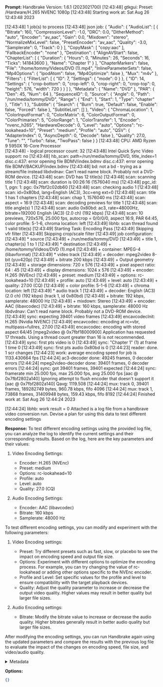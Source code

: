 **Prompt:**
Handbrake Version: 1.6.1 (2023021700)
[12:43:48] gtkgui: Preset: /Hardware/H.265 NVENC 1080p
[12:43:48] Starting work at: Sat Aug 26 12:43:48 2023

[12:43:48] 1 job(s) to process
[12:43:48] json job:
{
    "Audio": {
        "AudioList": [
            {
                "Bitrate": 160,
                "CompressionLevel": -1.0,
                "DRC": 0.0,
                "DitherMethod": "auto",
                "Encoder": "av_aac",
                "Gain": 0.0,
                "Mixdown": "stereo",
                "NormalizeMixLevel": false,
                "PresetEncoder": "av_aac",
                "Quality": -3.0,
                "Samplerate": 0,
                "Track": 0
            }
        ],
        "CopyMask": [
            "copy:aac"
        ],
        "FallbackEncoder": "none"
    },
    "Destination": {
        "AlignAVStart": false,
        "ChapterList": [
            {
                "Duration": {
                    "Hours": 0,
                    "Minutes": 26,
                    "Seconds": 16,
                    "Ticks": 141843600
                },
                "Name": "Chapter 1"
            }
        ],
        "ChapterMarkers": false,
        "File": "/home/tommy/Videos/DVD (1).mp4",
        "InlineParameterSets": false,
        "Mp4Options": {
            "IpodAtom": false,
            "Mp4Optimize": false
        },
        "Mux": "m4v"
    },
    "Filters": {
        "FilterList": [
            {
                "ID": 7,
                "Settings": {
                    "mode": 0
                }
            },
            {
                "ID": 14,
                "Settings": {
                    "crop-bottom": 0,
                    "crop-left": 0,
                    "crop-right": 0,
                    "crop-top": 0,
                    "height": 576,
                    "width": 720
                }
            }
        ]
    },
    "Metadata": {
        "Name": "DVD"
    },
    "PAR": {
        "Den": 45,
        "Num": 64
    },
    "SequenceID": 0,
    "Source": {
        "Angle": 0,
        "Path": "/run/media/tommy/DVD",
        "Range": {
            "End": 1,
            "Start": 1,
            "Type": "chapter"
        },
        "Title": 1
    },
    "Subtitle": {
        "Search": {
            "Burn": true,
            "Default": false,
            "Enable": false,
            "Forced": false
        },
        "SubtitleList": []
    },
    "Video": {
        "ChromaLocation": 1,
        "ColorInputFormat": 0,
        "ColorMatrix": 6,
        "ColorOutputFormat": 0,
        "ColorPrimaries": 5,
        "ColorRange": 1,
        "ColorTransfer": 1,
        "Encoder": "nvenc_h265",
        "HardwareDecode": 0,
        "Level": "auto",
        "Options": "rc-lookahead=10",
        "Preset": "medium",
        "Profile": "auto",
        "QSV": {
            "AdapterIndex": 0,
            "AsyncDepth": 0,
            "Decode": false
        },
        "Quality": 27.0,
        "Tune": "",
        "Turbo": false,
        "TwoPass": false
    }
}
[12:43:48] CPU: AMD Ryzen 9 5950X 16-Core Processor            
[12:43:48]  - logical processor count: 32
[12:43:48] Intel Quick Sync Video support: no
[12:43:48] hb_scan: path=/run/media/tommy/DVD, title_index=1
disc.c:437: error opening file BDMV/index.bdmv
disc.c:437: error opening file BDMV/BACKUP/index.bdmv
[12:43:48] bd: not a bd - trying as a stream/file instead
libdvdnav: Can't read name block. Probably not a DVD-ROM device.
[12:43:48] scan: DVD has 12 title(s)
[12:43:48] scan: scanning title 1
[12:43:48] scan: duration is 00:26:16 (1576040 ms)
[12:43:48] pgc_id: 1, pgn: 1: pgc: 0x7fbf2c02db60
[12:43:48] scan: checking audio 1
[12:43:48] scan: id=0x80bd, lang=English (AC3), 3cc=eng ext=0
[12:43:48] scan: title 1 has 1 chapters
[12:43:48] scan: chap 1, 1576040 ms
[12:43:48] scan: aspect = 16:9
[12:43:48] scan: decoding previews for title 1
[12:43:48] scan: title angle(s) 1
[12:43:48] scan: audio 0x80bd: ac3, rate=48000Hz, bitrate=192000 English (AC3) (2.0 ch) (192 kbps)
[12:43:48] scan: 10 previews, 720x576, 25.000 fps, autocrop = 0/0/0/0, aspect 16:9, PAR 64:45, color profile: 5-1-6, chroma location: left
[12:43:49] libhb: scan thread found 1 valid title(s)
[12:43:49] Starting Task: Encoding Pass
[12:43:49] Skipping vfr filter
[12:43:49] Skipping crop/scale filter
[12:43:49] job configuration:
[12:43:49]  * source
[12:43:49]    + /run/media/tommy/DVD
[12:43:49]    + title 1, chapter(s) 1 to 1
[12:43:49]  * destination
[12:43:49]    + /home/tommy/Videos/DVD (1).mp4
[12:43:49]    + container: MPEG-4 (libavformat)
[12:43:49]  * video track
[12:43:49]    + decoder: mpeg2video 8-bit (yuv420p)
[12:43:49]      + bitrate 200 kbps
[12:43:49]    + Output geometry
[12:43:49]      + storage dimensions: 720 x 576
[12:43:49]      + pixel aspect ratio: 64 : 45
[12:43:49]      + display dimensions: 1024 x 576
[12:43:49]    + encoder: H.265 (NVEnc)
[12:43:49]      + preset:  medium
[12:43:49]      + options: rc-lookahead=10
[12:43:49]      + profile: auto
[12:43:49]      + level:   auto
[12:43:49]      + quality: 27.00 (CQ)
[12:43:49]      + color profile: 5-1-6
[12:43:49]      + chroma location: left
[12:43:49]  * audio track 1
[12:43:49]    + decoder: English (AC3) (2.0 ch) (192 kbps) (track 1, id 0x80bd)
[12:43:49]      + bitrate: 192 kbps, samplerate: 48000 Hz
[12:43:49]    + mixdown: Stereo
[12:43:49]    + encoder: AAC (libavcodec)
[12:43:49]      + bitrate: 160 kbps, samplerate: 48000 Hz
libdvdnav: Can't read name block. Probably not a DVD-ROM device.
[12:43:49] sync: expecting 39401 video frames
[12:43:49] encavcodecInit: H.265 (Nvidia NVENC)
[12:43:49] encavcodec: encoding at rc=vbr, multipass=fullres, 27.00
[12:43:49] encavcodec: encoding with stored aspect 64/45
[mpeg2video @ 0x7fbf18000900] Application has requested 17 threads. Using a thread count greater than 16 is not recommended.
[12:43:49] sync: first pts video is 0
[12:43:49] sync: "Chapter 1" (1) at frame 1 time 0
[12:43:49] sync: first pts audio 0x80bd is 0
[12:44:23] reader: done. 1 scr changes
[12:44:23] work: average encoding speed for job is 1133.430664 fps
[12:44:24] ac3-decoder done: 49245 frames, 0 decoder errors
[12:44:24] mpeg2video-decoder done: 39401 frames, 0 decoder errors
[12:44:24] sync: got 39401 frames, 39401 expected
[12:44:24] sync: framerate min 25.000 fps, max 25.000 fps, avg 25.000 fps
[aac @ 0x7fbf2802a140] Ignoring attempt to flush encoder that doesn't support it
[aac @ 0x7fbf2802a140] Qavg: 1119.508
[12:44:24] mux: track 0, 39401 frames, 189282749 bytes, 960.78 kbps, fifo 4096
[12:44:24] mux: track 1, 73868 frames, 31409948 bytes, 159.43 kbps, fifo 8192
[12:44:24] Finished work at: Sat Aug 26 12:44:24 2023

[12:44:24] libhb: work result = 0
 Attached is a log file from a handbrave video conversion run. Devise a plan for using this data to test different encoding settings

**Response:**
To test different encoding settings using the provided log file, you can analyze the log to identify the current settings and their corresponding results. Based on the log, here are the key parameters and their values:

1. Video Encoding Settings:
   - Encoder: H.265 (NVEnc)
   - Preset: medium
   - Options: rc-lookahead=10
   - Profile: auto
   - Level: auto
   - Quality: 27.0 (CQ)

2. Audio Encoding Settings:
   - Encoder: AAC (libavcodec)
   - Bitrate: 160 kbps
   - Samplerate: 48000 Hz

To test different encoding settings, you can modify and experiment with the following parameters:

1. Video Encoding settings:
   - Preset: Try different presets such as fast, slow, or placebo to see the impact on encoding speed and output file size.
   - Options: Experiment with different options to optimize the encoding process. For example, you can try changing the value of rc-lookahead or adding other options specific to the NVEnc encoder.
   - Profile and Level: Set specific values for the profile and level to ensure compatibility with the target playback devices.
   - Quality: Adjust the quality parameter to increase or decrease the output video quality. Higher values may result in better quality but larger file sizes.

2. Audio Encoding settings:
   - Bitrate: Modify the bitrate value to increase or decrease the audio quality. Higher bitrates generally result in better audio quality but larger file sizes.

After modifying the encoding settings, you can run Handbrake again using the updated parameters and compare the results with the previous log file to evaluate the impact of the changes on encoding speed, file size, and video/audio quality.

<details><summary>Metadata</summary>

- Duration: 9590 ms
- Datetime: 2023-08-26T12:11:17.210648
- Model: gpt-3.5-turbo-0613

</details>

**Options:**
```json
{}
```

